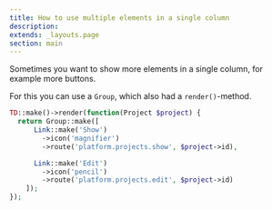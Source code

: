 ```yaml
---
title: How to use multiple elements in a single column
description: 
extends: _layouts.page
section: main
---
```



Sometimes you want to show more elements in a single column, for example more buttons.

For this you can use a `Group`, which also had a `render()`-method.

```php
TD::make()->render(function(Project $project) {
  return Group::make([
      Link::make('Show')
        ->icon('magnifier')
        ->route('platform.projects.show', $project->id),

      Link::make('Edit')
        ->icon('pencil')
        ->route('platform.projects.edit', $project->id)
    ]);
});
```
